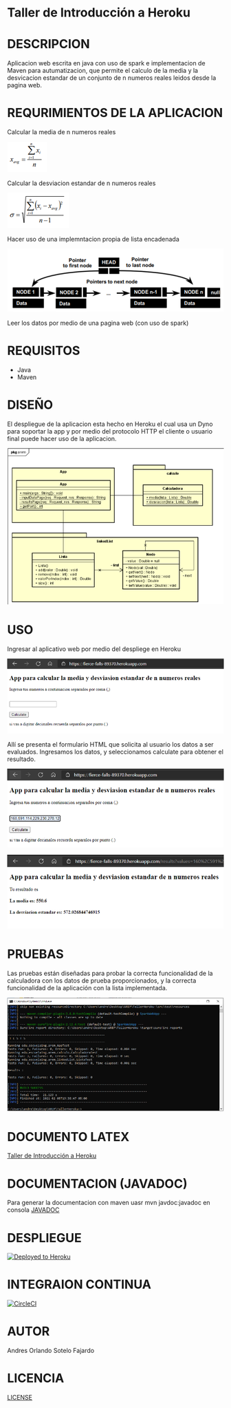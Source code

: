 # Taller de Introducción a Heroku

# DESCRIPCION
Aplicacion web escrita en java con uso de spark e implementacion de Maven para autumatizacion, que permite el calculo de la media y la desvicacion estandar de un conjunto de n numeros reales leidos desde la pagina web.

# REQURIMIENTOS DE LA APLICACION
Calcular la media de n numeros reales

![](https://github.com/aosfandres/TallerHeroku-/blob/master/images/media.PNG)

Calcular la desviacion estandar de n numeros reales

![](https://github.com/aosfandres/TallerHeroku-/blob/master/images/desvi.PNG)

Hacer uso de una implemntacion propia de lista encadenada

![](https://github.com/aosfandres/TallerHeroku-/blob/master/images/lista.PNG)


Leer los datos por medio de una pagina web (con uso de spark)

# REQUISITOS
- Java 
- Maven 

# DISEÑO
El despliegue de la aplicacion esta hecho en Heroku el cual usa un Dyno para soportar la app y por medio del protocolo HTTP el cliente o usuario final puede hacer uso de la aplicacion.

![](https://github.com/aosfandres/TallerHeroku-/blob/master/images/diagrama.PNG)

# USO
Ingresar al aplicativo web por medio del despliege en Heroku

![](https://github.com/aosfandres/TallerHeroku-/blob/master/images/1.PNG)

Allí se presenta el formulario HTML que solicita al usuario los datos a ser evaluados. Ingresamos los datos, y seleccionamos calculate para obtener el resultado.

![](https://github.com/aosfandres/TallerHeroku-/blob/master/images/2.PNG)

![](https://github.com/aosfandres/TallerHeroku-/blob/master/images/3.PNG)

# PRUEBAS
Las pruebas están diseñadas para probar la correcta funcionalidad de la calculadora con los datos de prueba proporcionados, y la correcta funcionalidad de la aplicación con la lista implementada. 

![](https://github.com/aosfandres/TallerHeroku-/blob/master/images/4.PNG)


# DOCUMENTO LATEX
[Taller de Introducción a Heroku](https://github.com/aosfandres/TallerHeroku-/blob/master/LatexDocument.pdf)

# DOCUMENTACION (JAVADOC)
Para generar la documentacion con maven uasr mvn javdoc:javadoc en consola
[JAVADOC](https://github.com/aosfandres/TallerHeroku-/blob/master/JAVADOC.lnk)

# DESPLIEGUE

[![Deployed to Heroku](https://www.herokucdn.com/deploy/button.png)](https://fierce-falls-89370.herokuapp.com)

# INTEGRAION CONTINUA

[![CircleCI](https://circleci.com/gh/aosfandres/TallerHeroku-.svg?style=svg&circle-token=fa8c51f3bedd926b133267148a5e3c22e1617f4a)](https://app.circleci.com/pipelines/github/aosfandres/TallerHeroku-)

# AUTOR
Andres Orlando Sotelo Fajardo 

# LICENCIA

[LICENSE](https://github.com/aosfandres/TallerHeroku-/blob/master/LICENSE)
